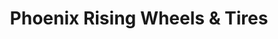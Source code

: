 ---
title: "Phoenix Rising Wheels & Tires"
url: /mesa/phoenix-rising-wheels-und-tires/
shop: Reifen
---